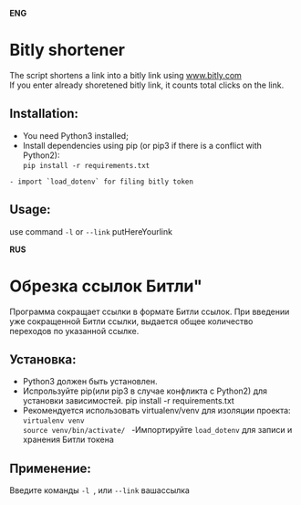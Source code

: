  **ENG**
# Bitly shortener


The script shortens a link into a bitly link using www.bitly.com \
If you enter already shoretened bitly link, it counts total clicks on the link.


## Installation:
   - You need Python3 installed; 
   - Install dependencies using pip (or pip3 if there is a conflict with Python2):  
     `pip install -r requirements.txt`
 
    

    - import `load_dotenv` for filing bitly token 
    
  
 
  

## Usage:

use command `-l`  or `--link`  putHereYourlink











   **RUS**
    
   
# Обрезка ссылок Битли"

Программа сокращает ссылки в формате Битли ссылок. При введении уже сокращенной Битли ссылки, выдается общее количество переходов по указанной ссылке.

## Установка:
  - Python3 должен быть установлен. 
  - Испрользуйте pip(или pip3 в случае конфликта с Python2) для установки зависимостей.
    pip install -r requirements.txt
  - Рекомендуется использовать virtualenv/venv для изоляции проекта:\
        ` virtualenv venv `   
        `source venv/bin/activate/ `
  -Импортируйте `load_dotenv` для записи и хранения Битли токена
  

## Применение:

Введите команды `-l `, или `--link` вашассылка
